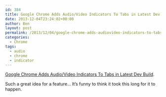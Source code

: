 ```yaml
---
id: 384
title: Google Chrome Adds Audio/Video Indicators To Tabs in Latest Dev Build
date: 2013-12-04T23:24:02+00:00
author: Ben
layout: post
permalink: /2013/12/04/google-chrome-adds-audiovideo-indicators-to-tabs-in-latest-dev-build/
categories:
  - Chrome
tags:
  - audio
  - chrome
  - indicator
---
```

[Google Chrome Adds Audio/Video Indicators To Tabs in Latest Dev Build](http://www.omgchrome.com/google-chrome-tab-audio-features/).

Such a great idea for a feature... It&#8217;s funny to think it took this long for it to happen.